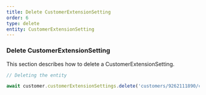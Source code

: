 ```yaml
---
title: Delete CustomerExtensionSetting
order: 6
type: delete
entity: CustomerExtensionSetting
---
```


### Delete CustomerExtensionSetting

This section describes how to delete a CustomerExtensionSetting.

```javascript
// Deleting the entity

await customer.customerExtensionSettings.delete('customers/9262111890/customerExtensionSettings/STRUCTURED_SNIPPET')
```
